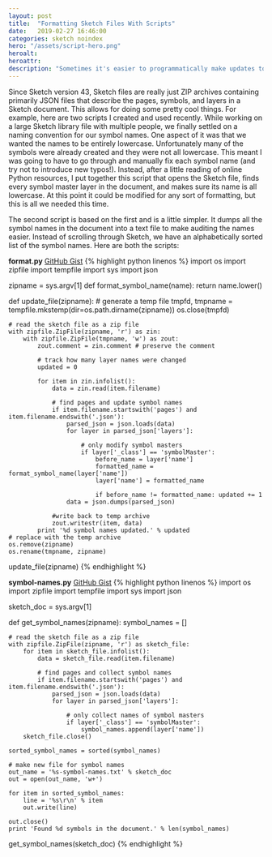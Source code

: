 ```yaml
---
layout: post
title:  "Formatting Sketch Files With Scripts"
date:   2019-02-27 16:46:00
categories: sketch noindex
hero: "/assets/script-hero.png"
heroalt:
heroattr:
description: "Sometimes it's easier to programmatically make updates to Sketch files in lieu of tedious manual updates. Here are two scripts that help achieve that."
---
```


Since Sketch version 43, Sketch files are really just ZIP archives containing primarily JSON files that describe the pages, symbols, and layers in a Sketch document. This allows for doing some pretty cool things. For example, here are two scripts I created and used recently. While working on a large Sketch library file with multiple people, we finally settled on a naming convention for our symbol names. One aspect of it was that we wanted the names to be entirely lowercase. Unfortunately many of the symbols were already created and they were not all lowercase. This meant I was going to have to go through and manually fix each symbol name (and try not to introduce new typos!). Instead, after a little reading of online Python resources, I put together this script that opens the Sketch file, finds every symbol master layer in the document, and makes sure its name is all lowercase. 
At this point it could be modified for any sort of formatting, but this is all we needed this time.

The second script is based on the first and is a little simpler. It dumps all the symbol names in the document into a text file to make auditing the names easier. Instead of scrolling through Sketch, we have an alphabetically sorted list of the symbol names. Here are both the scripts:

**format.py**
[GitHub Gist](https://gist.github.com/nkrisc/9127f1c1ae185a5c459874afee7e299d)
{% highlight python linenos %}
import os
import zipfile
import tempfile
import sys
import json

zipname = sys.argv[1]
def format_symbol_name(name):
    return name.lower()

def update_file(zipname):
    # generate a temp file
    tmpfd, tmpname = tempfile.mkstemp(dir=os.path.dirname(zipname))
    os.close(tmpfd)

    # read the sketch file as a zip file      
    with zipfile.ZipFile(zipname, 'r') as zin:
        with zipfile.ZipFile(tmpname, 'w') as zout:
            zout.comment = zin.comment # preserve the comment

            # track how many layer names were changed
            updated = 0

            for item in zin.infolist():
                data = zin.read(item.filename)

                # find pages and update symbol names
                if item.filename.startswith('pages') and item.filename.endswith('.json'):
                    parsed_json = json.loads(data)
                    for layer in parsed_json['layers']:

                        # only modify symbol masters
                        if layer['_class'] == 'symbolMaster':
                            before_name = layer['name']
                            formatted_name = format_symbol_name(layer['name'])
                            layer['name'] = formatted_name

                            if before_name != formatted_name: updated += 1
                    data = json.dumps(parsed_json)

                #write back to temp archive
                zout.writestr(item, data)
            print '%d symbol names updated.' % updated
    # replace with the temp archive
    os.remove(zipname)
    os.rename(tmpname, zipname)

update_file(zipname)
{% endhighlight %}

**symbol-names.py**
[GitHub Gist](https://gist.github.com/nkrisc/afef754770c6c28f7ba7ee232b59716a)
{% highlight python linenos %}
import os
import zipfile
import tempfile
import sys
import json

sketch_doc = sys.argv[1]

def get_symbol_names(zipname):
    symbol_names = []

    # read the sketch file as a zip file          
    with zipfile.ZipFile(zipname, 'r') as sketch_file:
        for item in sketch_file.infolist():
            data = sketch_file.read(item.filename)

            # find pages and collect symbol names
            if item.filename.startswith('pages') and item.filename.endswith('.json'):
                parsed_json = json.loads(data)
                for layer in parsed_json['layers']:

                    # only collect names of symbol masters
                    if layer['_class'] == 'symbolMaster':
                        symbol_names.append(layer['name'])
        sketch_file.close()

    sorted_symbol_names = sorted(symbol_names)

    # make new file for symbol names
    out_name = '%s-symbol-names.txt' % sketch_doc
    out = open(out_name, 'w+')

    for item in sorted_symbol_names:
        line = '%s\r\n' % item
        out.write(line)
    
    out.close()
    print 'Found %d symbols in the document.' % len(symbol_names)

get_symbol_names(sketch_doc)
{% endhighlight %}